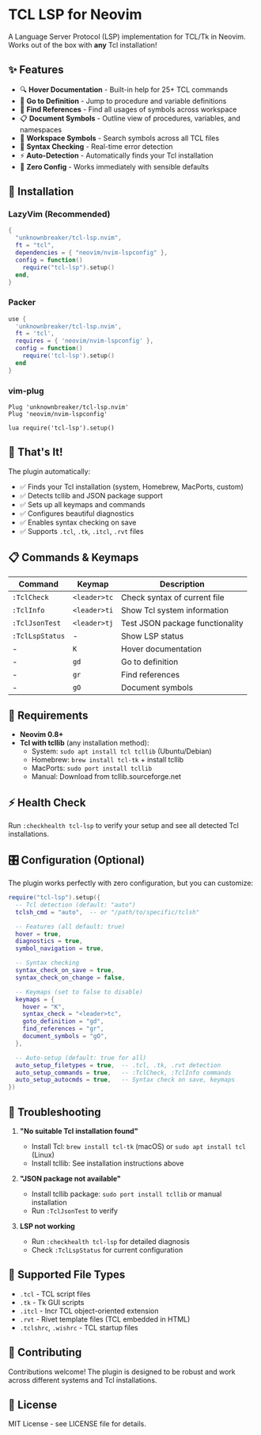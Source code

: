 # TCL LSP for Neovim

A Language Server Protocol (LSP) implementation for TCL/Tk in Neovim. Works out of the box with **any** Tcl installation!

## ✨ Features

- 🔍 **Hover Documentation** - Built-in help for 25+ TCL commands
- 🎯 **Go to Definition** - Jump to procedure and variable definitions
- 🔗 **Find References** - Find all usages of symbols across workspace
- 📋 **Document Symbols** - Outline view of procedures, variables, and namespaces
- 🔎 **Workspace Symbols** - Search symbols across all TCL files
- 🐛 **Syntax Checking** - Real-time error detection
- ⚡ **Auto-Detection** - Automatically finds your Tcl installation
- 🔧 **Zero Config** - Works immediately with sensible defaults

## 🚀 Installation

### LazyVim (Recommended)

```lua
{
  "unknownbreaker/tcl-lsp.nvim",
  ft = "tcl",
  dependencies = { "neovim/nvim-lspconfig" },
  config = function()
    require("tcl-lsp").setup()
  end,
}
```

### Packer

```lua
use {
  'unknownbreaker/tcl-lsp.nvim',
  ft = 'tcl',
  requires = { 'neovim/nvim-lspconfig' },
  config = function()
    require('tcl-lsp').setup()
  end
}
```

### vim-plug

```vim
Plug 'unknownbreaker/tcl-lsp.nvim'
Plug 'neovim/nvim-lspconfig'

lua require('tcl-lsp').setup()
```

## 🎯 That's It!

The plugin automatically:

- ✅ Finds your Tcl installation (system, Homebrew, MacPorts, custom)
- ✅ Detects tcllib and JSON package support
- ✅ Sets up all keymaps and commands
- ✅ Configures beautiful diagnostics
- ✅ Enables syntax checking on save
- ✅ Supports `.tcl`, `.tk`, `.itcl`, `.rvt` files

## 📋 Commands & Keymaps

| Command         | Keymap       | Description                     |
| --------------- | ------------ | ------------------------------- |
| `:TclCheck`     | `<leader>tc` | Check syntax of current file    |
| `:TclInfo`      | `<leader>ti` | Show Tcl system information     |
| `:TclJsonTest`  | `<leader>tj` | Test JSON package functionality |
| `:TclLspStatus` | -            | Show LSP status                 |
| -               | `K`          | Hover documentation             |
| -               | `gd`         | Go to definition                |
| -               | `gr`         | Find references                 |
| -               | `gO`         | Document symbols                |

## 🔧 Requirements

- **Neovim 0.8+**
- **Tcl with tcllib** (any installation method):
  - System: `sudo apt install tcl tcllib` (Ubuntu/Debian)
  - Homebrew: `brew install tcl-tk` + install tcllib
  - MacPorts: `sudo port install tcllib`
  - Manual: Download from tcllib.sourceforge.net

## ⚡ Health Check

Run `:checkhealth tcl-lsp` to verify your setup and see all detected Tcl installations.

## 🎛️ Configuration (Optional)

The plugin works perfectly with zero configuration, but you can customize:

```lua
require("tcl-lsp").setup({
  -- Tcl detection (default: "auto")
  tclsh_cmd = "auto",  -- or "/path/to/specific/tclsh"

  -- Features (all default: true)
  hover = true,
  diagnostics = true,
  symbol_navigation = true,

  -- Syntax checking
  syntax_check_on_save = true,
  syntax_check_on_change = false,

  -- Keymaps (set to false to disable)
  keymaps = {
    hover = "K",
    syntax_check = "<leader>tc",
    goto_definition = "gd",
    find_references = "gr",
    document_symbols = "gO",
  },

  -- Auto-setup (default: true for all)
  auto_setup_filetypes = true,  -- .tcl, .tk, .rvt detection
  auto_setup_commands = true,   -- :TclCheck, :TclInfo commands
  auto_setup_autocmds = true,   -- Syntax check on save, keymaps
})
```

## 🐛 Troubleshooting

1. **"No suitable Tcl installation found"**
   - Install Tcl: `brew install tcl-tk` (macOS) or `sudo apt install tcl` (Linux)
   - Install tcllib: See installation instructions above

2. **"JSON package not available"**
   - Install tcllib package: `sudo port install tcllib` or manual installation
   - Run `:TclJsonTest` to verify

3. **LSP not working**
   - Run `:checkhealth tcl-lsp` for detailed diagnosis
   - Check `:TclLspStatus` for current configuration

## 🎨 Supported File Types

- `.tcl` - TCL script files
- `.tk` - Tk GUI scripts
- `.itcl` - Incr TCL object-oriented extension
- `.rvt` - Rivet template files (TCL embedded in HTML)
- `.tclshrc`, `.wishrc` - TCL startup files

## 🤝 Contributing

Contributions welcome! The plugin is designed to be robust and work across different systems and Tcl installations.

## 📜 License

MIT License - see LICENSE file for details.
